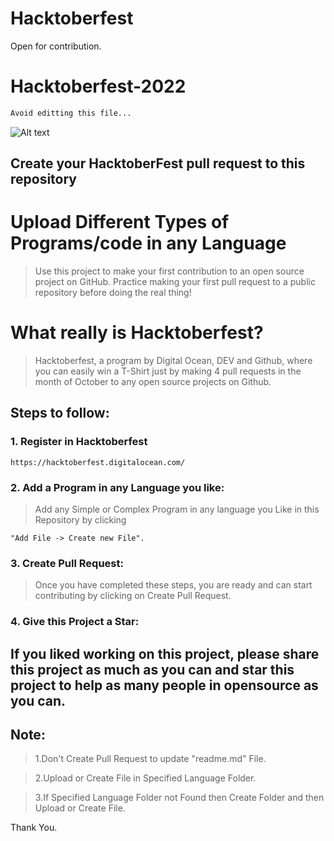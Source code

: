# Hacktoberfest
Open for contribution.

# Hacktoberfest-2022
```bash
Avoid editting this file...
```

![Alt text](hacktoberfest.webp)

## Create your HacktoberFest pull request to this repository


# Upload Different Types of Programs/code in any Language

>Use this project to make your first contribution to an open source project on GitHub. Practice making your first pull request to a public repository before doing the real thing!

# What really is Hacktoberfest?

>Hacktoberfest, a program by Digital Ocean, DEV and Github, where you can easily win a T-Shirt just by making 4 pull requests in the month of October to any open source projects on Github.

## Steps to follow:

### 1. Register in Hacktoberfest

```
https://hacktoberfest.digitalocean.com/
```

### 2. Add a Program in any Language you like:

>Add any Simple or Complex Program in any language you Like in this Repository by clicking 
```
"Add File -> Create new File".
```

### 3. Create Pull Request:

>Once you have completed these steps, you are ready and can start contributing by clicking on Create Pull Request.


### 4. Give this Project a Star:

## If you liked working on this project, please share this project as much as you can and star this project to help as many people in opensource as you can.

## Note:

>1.Don't Create Pull Request to update "readme.md" File.

>2.Upload or Create File in Specified Language Folder.

>3.If Specified Language Folder not Found then Create Folder and then Upload or Create File.

Thank You.


